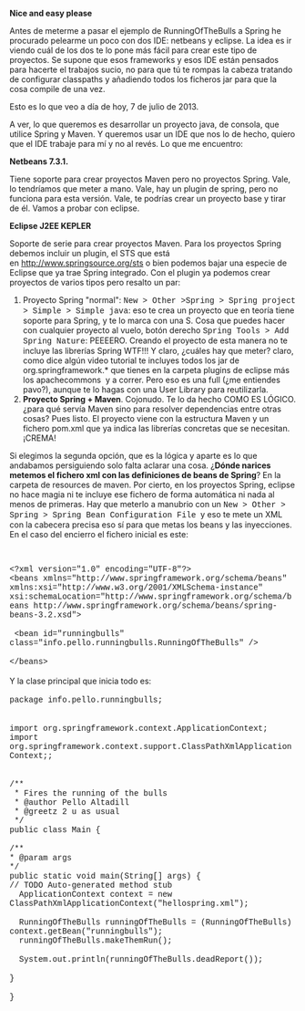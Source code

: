 <p>
	<strong>Nice and easy please</strong></p>
<p>
	Antes de meterme a pasar el ejemplo de RunningOfTheBulls a Spring he procurado pelearme un poco con dos IDE: netbeans y eclipse. La idea es ir viendo cu&aacute;l de los dos te lo pone m&aacute;s f&aacute;cil para crear este tipo de proyectos. Se supone que esos frameworks y esos IDE est&aacute;n pensados para hacerte el trabajos sucio, no para que t&uacute; te rompas la cabeza tratando de configurar classpaths y a&ntilde;adiendo todos los ficheros jar para que la cosa compile de una vez.</p>
<p>
	Esto es lo que veo a d&iacute;a de hoy, 7 de julio de 2013.</p>
<p>
	A ver, lo que queremos es desarrollar un proyecto java, de consola, que utilice Spring y Maven. Y queremos usar un IDE que nos lo de hecho, quiero que el IDE trabaje para m&iacute; y no al rev&eacute;s. Lo que me encuentro:</p>
<p>
	<strong>Netbeans 7.3.1.&nbsp;</strong></p>
<p>
	Tiene soporte para crear proyectos Maven pero no proyectos Spring. Vale, lo tendr&iacute;amos que meter a mano. Vale, hay un plugin de spring, pero no funciona para esta versi&oacute;n. Vale, te podr&iacute;as crear un proyecto base y tirar de &eacute;l. Vamos a probar con eclipse.</p>
<p>
	<strong>Eclipse J2EE KEPLER</strong></p>
<p>
	Soporte de serie para crear proyectos Maven. Para los proyectos Spring debemos incluir un plugin, el STS que est&aacute; en&nbsp;<a href="http://www.springsource.org/sts">http://www.springsource.org/sts</a>&nbsp;o bien podemos bajar una especie de Eclipse que ya trae Spring integrado. Con el plugin ya podemos crear proyectos de varios tipos pero resalto un par:</p>
<ol>
	<li>
		Proyecto Spring &quot;normal&quot;: <span style="font-family:courier new,courier,monospace;">New &gt; Other &gt;Spring &gt; Spring project &gt; Simple &gt; Simple java</span>: eso te crea un proyecto que en teor&iacute;a tiene soporte para Spring, y te lo marca con una S. Cosa que puedes hacer con cualquier proyecto al vuelo, bot&oacute;n derecho <span style="font-family:courier new,courier,monospace;">Spring Tools &gt; Add Spring Nature</span>: PEEEERO. Creando el proyecto de esta manera no te incluye las librer&iacute;as Spring WTF!!! Y claro, &iquest;cu&aacute;les hay que meter? claro, como dice alg&uacute;n video tutorial te incluyes todos los jar de org.springframework.* que tienes en la carpeta plugins de eclipse m&aacute;s los apachecommons &nbsp;y a correr. Pero eso es una full (&iquest;me entiendes pavo?), aunque te lo hagas con una User Library para reutilizarla.</li>
	<li>
		<strong>Proyecto Spring + Maven</strong>. Cojonudo. Te lo da hecho COMO ES L&Oacute;GICO. &iquest;para qu&eacute; serv&iacute;a Maven sino para resolver dependencias entre otras cosas? Pues listo. El proyecto viene con la estructura Maven y un fichero pom.xml que ya indica las librer&iacute;as concretas que se necesitan. &iexcl;CREMA!</li>
</ol>
<p>
	Si elegimos la segunda opci&oacute;n, que es la l&oacute;gica y aparte es lo que andabamos persiguiendo solo falta aclarar una cosa. &iquest;<strong>D&oacute;nde narices metemos el fichero xml con las definiciones de beans de Spring</strong>? En la carpeta de resources de maven. Por cierto, en los proyectos Spring, eclipse no hace magia ni te incluye ese fichero de forma autom&aacute;tica ni nada al menos de primeras. Hay que meterlo a manubrio con un <span style="font-family:courier new,courier,monospace;">New &gt; Other &gt; Spring &gt; Spring Bean Configuration File</span> &nbsp;y eso te mete un XML con la cabecera precisa eso s&iacute; para que metas los beans y las inyecciones. En el caso del encierro el fichero inicial es este:</p>
<p>
	&nbsp;</p>
<div>
	<span style="font-family:courier new,courier,monospace;">&lt;?xml version=&quot;1.0&quot; encoding=&quot;UTF-8&quot;?&gt;</span></div>
<div>
	<span style="font-family:courier new,courier,monospace;">&lt;beans xmlns=&quot;http://www.springframework.org/schema/beans&quot;</span></div>
<div>
	<span style="font-family:courier new,courier,monospace;">xmlns:xsi=&quot;http://www.w3.org/2001/XMLSchema-instance&quot;</span></div>
<div>
	<span style="font-family:courier new,courier,monospace;">xsi:schemaLocation=&quot;http://www.springframework.org/schema/beans http://www.springframework.org/schema/beans/spring-beans-3.2.xsd&quot;&gt;</span></div>
<div>
	&nbsp;</div>
<div>
	<span style="font-family:courier new,courier,monospace;">&nbsp;&lt;bean id=&quot;runningbulls&quot; class=&quot;info.pello.runningbulls.RunningOfTheBulls&quot; /&gt;</span></div>
<div>
	&nbsp;</div>
<div>
	<span style="font-family:courier new,courier,monospace;">&lt;/beans&gt;</span></div>
<div>
	&nbsp;</div>
<div>
	Y la clase principal que inicia todo es:</div>
<div>
	&nbsp;</div>
<div>
	<div>
		<span style="font-family:courier new,courier,monospace;">package info.pello.runningbulls;</span></div>
	<div>
		&nbsp;</div>
	<div>
		&nbsp;</div>
	<div>
		<span style="font-family:courier new,courier,monospace;">import org.springframework.context.ApplicationContext;</span></div>
	<div>
		<span style="font-family:courier new,courier,monospace;">import org.springframework.context.support.ClassPathXmlApplicationContext;;</span></div>
	<div>
		&nbsp;</div>
	<div>
		&nbsp;</div>
	<div>
		<span style="font-family:courier new,courier,monospace;">/**</span></div>
	<div>
		<span style="font-family:courier new,courier,monospace;">&nbsp;* Fires the running of the bulls</span></div>
	<div>
		<span style="font-family:courier new,courier,monospace;">&nbsp;* @author Pello Altadill</span></div>
	<div>
		<span style="font-family:courier new,courier,monospace;">&nbsp;* @greetz 2 u as usual</span></div>
	<div>
		<span style="font-family:courier new,courier,monospace;">&nbsp;*/</span></div>
	<div>
		<span style="font-family:courier new,courier,monospace;">public class Main {</span></div>
	<div>
		&nbsp;</div>
	<div>
		<span style="font-family:courier new,courier,monospace;">/**</span></div>
	<div>
		<span style="font-family:courier new,courier,monospace;">* @param args</span></div>
	<div>
		<span style="font-family:courier new,courier,monospace;">*/</span></div>
	<div>
		<span style="font-family:courier new,courier,monospace;">public static void main(String[] args) {</span></div>
	<div>
		<span style="font-family:courier new,courier,monospace;">// TODO Auto-generated method stub</span></div>
	<div>
		<span style="font-family:courier new,courier,monospace;">&nbsp; ApplicationContext context = new ClassPathXmlApplicationContext(&quot;hellospring.xml&quot;);</span></div>
	<div>
		&nbsp;</div>
	<div>
		<span style="font-family:courier new,courier,monospace;">&nbsp; RunningOfTheBulls runningOfTheBulls = (RunningOfTheBulls) context.getBean(&quot;runningbulls&quot;);</span></div>
	<div>
		<span style="font-family:courier new,courier,monospace;">&nbsp; runningOfTheBulls.makeThemRun();</span></div>
	<div>
		&nbsp;</div>
	<div>
		<span style="font-family:courier new,courier,monospace;">&nbsp; System.out.println(runningOfTheBulls.deadReport());</span></div>
	<div>
		&nbsp;</div>
	<div>
		<span style="font-family:courier new,courier,monospace;">}</span></div>
	<div>
		&nbsp;</div>
	<div>
		<span style="font-family:courier new,courier,monospace;">}</span></div>
	<div>
		&nbsp;</div>
</div>
<p>
	&nbsp;</p>
<p>
	&nbsp;</p>
